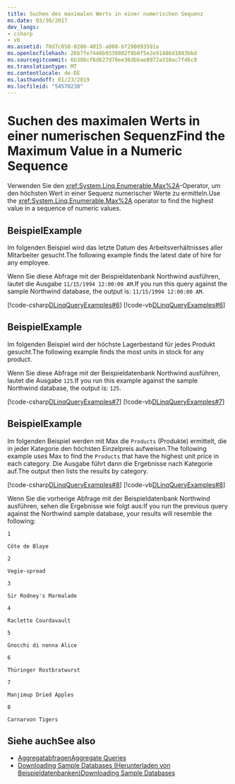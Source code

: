 ```yaml
---
title: Suchen des maximalen Werts in einer numerischen Sequenz
ms.date: 03/30/2017
dev_langs:
- csharp
- vb
ms.assetid: 70d7c058-0280-4815-a008-6f290093591a
ms.openlocfilehash: 26b7fe7448b9338802f8b8f5e2e91486d1883bbd
ms.sourcegitcommit: 6b308cf6d627d78ee36dbbae8972a310ac7fd6c8
ms.translationtype: MT
ms.contentlocale: de-DE
ms.lasthandoff: 01/23/2019
ms.locfileid: "54570238"
---
```

# <a name="find-the-maximum-value-in-a-numeric-sequence"></a><span data-ttu-id="f4872-102">Suchen des maximalen Werts in einer numerischen Sequenz</span><span class="sxs-lookup"><span data-stu-id="f4872-102">Find the Maximum Value in a Numeric Sequence</span></span>
<span data-ttu-id="f4872-103">Verwenden Sie den <xref:System.Linq.Enumerable.Max%2A>-Operator, um den höchsten Wert in einer Sequenz numerischer Werte zu ermitteln.</span><span class="sxs-lookup"><span data-stu-id="f4872-103">Use the <xref:System.Linq.Enumerable.Max%2A> operator to find the highest value in a sequence of numeric values.</span></span>  
  
## <a name="example"></a><span data-ttu-id="f4872-104">Beispiel</span><span class="sxs-lookup"><span data-stu-id="f4872-104">Example</span></span>  
 <span data-ttu-id="f4872-105">Im folgenden Beispiel wird das letzte Datum des Arbeitsverhältnisses aller Mitarbeiter gesucht.</span><span class="sxs-lookup"><span data-stu-id="f4872-105">The following example finds the latest date of hire for any employee.</span></span>  
  
 <span data-ttu-id="f4872-106">Wenn Sie diese Abfrage mit der Beispieldatenbank Northwind ausführen, lautet die Ausgabe `11/15/1994 12:00:00 AM`.</span><span class="sxs-lookup"><span data-stu-id="f4872-106">If you run this query against the sample Northwind database, the output is: `11/15/1994 12:00:00 AM`.</span></span>  
  
 [!code-csharp[DLinqQueryExamples#6](../../../../../../samples/snippets/csharp/VS_Snippets_Data/DLinqQueryExamples/cs/Program.cs#6)]
 [!code-vb[DLinqQueryExamples#6](../../../../../../samples/snippets/visualbasic/VS_Snippets_Data/DLinqQueryExamples/vb/Module1.vb#6)]  
  
## <a name="example"></a><span data-ttu-id="f4872-107">Beispiel</span><span class="sxs-lookup"><span data-stu-id="f4872-107">Example</span></span>  
 <span data-ttu-id="f4872-108">Im folgenden Beispiel wird der höchste Lagerbestand für jedes Produkt gesucht.</span><span class="sxs-lookup"><span data-stu-id="f4872-108">The following example finds the most units in stock for any product.</span></span>  
  
 <span data-ttu-id="f4872-109">Wenn Sie diese Abfrage mit der Beispieldatenbank Northwind ausführen, lautet die Ausgabe `125`.</span><span class="sxs-lookup"><span data-stu-id="f4872-109">If you run this example against the sample Northwind database, the output is: `125`.</span></span>  
  
 [!code-csharp[DLinqQueryExamples#7](../../../../../../samples/snippets/csharp/VS_Snippets_Data/DLinqQueryExamples/cs/Program.cs#7)]
 [!code-vb[DLinqQueryExamples#7](../../../../../../samples/snippets/visualbasic/VS_Snippets_Data/DLinqQueryExamples/vb/Module1.vb#7)]  
  
## <a name="example"></a><span data-ttu-id="f4872-110">Beispiel</span><span class="sxs-lookup"><span data-stu-id="f4872-110">Example</span></span>  
 <span data-ttu-id="f4872-111">Im folgenden Beispiel werden mit Max die `Products` (Produkte) ermittelt, die in jeder Kategorie den höchsten Einzelpreis aufweisen.</span><span class="sxs-lookup"><span data-stu-id="f4872-111">The following example uses Max to find the `Products` that have the highest unit price in each category.</span></span> <span data-ttu-id="f4872-112">Die Ausgabe führt dann die Ergebnisse nach Kategorie auf.</span><span class="sxs-lookup"><span data-stu-id="f4872-112">The output then lists the results by category.</span></span>  
  
 [!code-csharp[DLinqQueryExamples#8](../../../../../../samples/snippets/csharp/VS_Snippets_Data/DLinqQueryExamples/cs/Program.cs#8)]
 [!code-vb[DLinqQueryExamples#8](../../../../../../samples/snippets/visualbasic/VS_Snippets_Data/DLinqQueryExamples/vb/Module1.vb#8)]  
  
 <span data-ttu-id="f4872-113">Wenn Sie die vorherige Abfrage mit der Beispieldatenbank Northwind ausführen, sehen die Ergebnisse wie folgt aus:</span><span class="sxs-lookup"><span data-stu-id="f4872-113">If you run the previous query against the Northwind sample database, your results will resemble the following:</span></span>  
  
 `1`  
  
 `Côte de Blaye`  
  
 `2`  
  
 `Vegie-spread`  
  
 `3`  
  
 `Sir Rodney's Marmalade`  
  
 `4`  
  
 `Raclette Courdavault`  
  
 `5`  
  
 `Gnocchi di nonna Alice`  
  
 `6`  
  
 `Thüringer Rostbratwurst`  
  
 `7`  
  
 `Manjimup Dried Apples`  
  
 `8`  
  
 `Carnarvon Tigers`  
  
## <a name="see-also"></a><span data-ttu-id="f4872-114">Siehe auch</span><span class="sxs-lookup"><span data-stu-id="f4872-114">See also</span></span>
- [<span data-ttu-id="f4872-115">Aggregatabfragen</span><span class="sxs-lookup"><span data-stu-id="f4872-115">Aggregate Queries</span></span>](../../../../../../docs/framework/data/adonet/sql/linq/aggregate-queries.md)
- [<span data-ttu-id="f4872-116">Downloading Sample Databases (Herunterladen von Beispieldatenbanken)</span><span class="sxs-lookup"><span data-stu-id="f4872-116">Downloading Sample Databases</span></span>](../../../../../../docs/framework/data/adonet/sql/linq/downloading-sample-databases.md)
